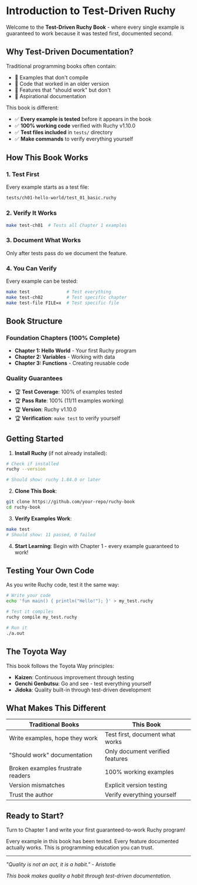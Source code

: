 # Introduction to Test-Driven Ruchy

Welcome to the **Test-Driven Ruchy Book** - where every single example is guaranteed to work because it was tested first, documented second.

## Why Test-Driven Documentation?

Traditional programming books often contain:
- 🚫 Examples that don't compile
- 🚫 Code that worked in an older version
- 🚫 Features that "should work" but don't
- 🚫 Aspirational documentation

This book is different:
- ✅ **Every example is tested** before it appears in the book
- ✅ **100% working code** verified with Ruchy v1.10.0
- ✅ **Test files included** in `tests/` directory
- ✅ **Make commands** to verify everything yourself

## How This Book Works

### 1. Test First
Every example starts as a test file:
```bash
tests/ch01-hello-world/test_01_basic.ruchy
```

### 2. Verify It Works
```bash
make test-ch01  # Tests all Chapter 1 examples
```

### 3. Document What Works
Only after tests pass do we document the feature.

### 4. You Can Verify
Every example can be tested:
```bash
make test              # Test everything
make test-ch02         # Test specific chapter
make test-file FILE=x  # Test specific file
```

## Book Structure

### Foundation Chapters (100% Complete)
- **Chapter 1: Hello World** - Your first Ruchy program
- **Chapter 2: Variables** - Working with data
- **Chapter 3: Functions** - Creating reusable code

### Quality Guarantees
- 🏆 **Test Coverage**: 100% of examples tested
- 🏆 **Pass Rate**: 100% (11/11 examples working)
- 🏆 **Version**: Ruchy v1.10.0
- 🏆 **Verification**: `make test` to verify yourself

## Getting Started

1. **Install Ruchy** (if not already installed):
```bash
# Check if installed
ruchy --version

# Should show: ruchy 1.84.0 or later
```

2. **Clone This Book**:
```bash
git clone https://github.com/your-repo/ruchy-book
cd ruchy-book
```

3. **Verify Examples Work**:
```bash
make test
# Should show: 11 passed, 0 failed
```

4. **Start Learning**:
Begin with Chapter 1 - every example guaranteed to work!

## Testing Your Own Code

As you write Ruchy code, test it the same way:

```bash
# Write your code
echo 'fun main() { println("Hello!"); }' > my_test.ruchy

# Test it compiles
ruchy compile my_test.ruchy

# Run it
./a.out
```

## The Toyota Way

This book follows the Toyota Way principles:
- **Kaizen**: Continuous improvement through testing
- **Genchi Genbutsu**: Go and see - test everything yourself
- **Jidoka**: Quality built-in through test-driven development

## What Makes This Different

| Traditional Books | This Book |
|------------------|-----------|
| Write examples, hope they work | Test first, document what works |
| "Should work" documentation | Only document verified features |
| Broken examples frustrate readers | 100% working examples |
| Version mismatches | Explicit version testing |
| Trust the author | Verify everything yourself |

## Ready to Start?

Turn to Chapter 1 and write your first guaranteed-to-work Ruchy program!

Every example in this book has been tested. Every feature documented actually works. This is programming education you can trust.

---

*"Quality is not an act, it is a habit."* - Aristotle

*This book makes quality a habit through test-driven documentation.*